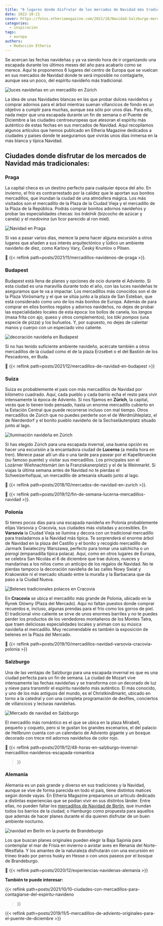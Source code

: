 ```yaml
---
title: "6 lugares donde disfrutar de los mercados de Navidad más tradicionales"
date: 2022-10-21
cover: https://fotos.etheriamagazine.com/2022/10/Navidad-Salzburgo-mercadillo-navidad-catedral.jpg
categories: 
  - inspiración
tags: 
  - europa
authors: 
  - Redacción Etheria
---
```


Se acercan las fechas navideñas y ya va siendo hora de ir organizando una escapada 
durante los últimos meses del año para acabarlo como se merece. Aquí te proponemos 6 
lugares del centro de Europa que se vuelcan en sus mercados de Navidad donde te será 
imposible no contagiarte, aunque sea un poco, del espíritu navideño más tradicional. 

![luces navideñas en un mercadillo en Zúrich](https://fotos.etheriamagazine.com/2022/10/Navidad-Zurich-mercado-Estacion-Central.jpg "Puesto del mercado de Navidad de la Estación Central de Zúrich. © SG")

La idea de unas Navidades blancas en las que probar dulces navideños y comprar adornos 
para el árbol mientras suenan villancicos de fondo es un objetivo a cumplir para muchas, 
aunque sea sólo por unos días. Para ello, nada mejor que una escapada durante un fin de 
semana o el Puente de Diciembre a las ciudades centroeuropeas que atesoran el espíritu 
más auténtico de estas fechas en sus mercados de Navidad. Aquí recopilamos algunos 
artículos que hemos publicado en Etheria Magazine dedicados a ciudades y países donde te 
aseguramos que vivirás unos días inmersa en la más blanca y típica Navidad. 

## Ciudades donde disfrutar de los mercados de Navidad más tradicionales:

### Praga

La capital checa es un destino perfecto para cualquier época del año. En invierno, el 
frío es contrarrestado por la calidez que le aportan sus bonitos mercadillos, que 
inundan la ciudad de una atmósfera mágica. Los más visitados son el mercadillo de la 
Plaza de la Ciudad Vieja y el mercadillo de la Plaza de la República. Podrás comprar 
bonitos adornos navideños y probar las especialidades checas: los _trdelník_ (bizcocho 
de azúcar y canela) y el _medovina_ (un licor parecido al ron miel). 

![Navidad en Praga](https://fotos.etheriamagazine.com/2022/10/Navidad-mercadillos-Praga.jpg "Mercadillo navideño de la Plaza de la Ciudad Vieja, en Praga. © Libor Svácek")

Si vas a pasar varios días, merece la pena hacer alguna excursión a otros lugares que 
añaden a sus interés arquitectónico y lúdico un ambiente navideño de diez, como Karlovy 
Vary, Český Krumlov o Pilsen. 

📌 {{< reflink path=posts/2021/11/mercadillos-navidenos-de-praga >}}. 

### Budapest

Budapest está llena de planes y opciones de ocio durante el Adviento. Si esta ciudad es 
una maravilla durante todo el año, con las luces navideñas te aseguramos que te va a 
impactar. Los mercadillos más conocidos son el de la Plaza Vörösmarty y el que se sitúa 
junto a la plaza de San Esteban, que está considerado como uno de los más bonitos de 
Europa. Además de para comprar en ellos bonitos regalos y adornos navideños, no dejes de 
probar las especialidades locales de esta época: los bollos de canela, los _langos_ 
(masa frita con ajo, queso y otros complementos), los _töki pompos_ (una especie de 
pizza) y los buñuelos. Y, por supuesto, no dejes de calentar manos y cuerpo con un 
especiado vino caliente. 

![decoración navideña en Budapest](https://fotos.etheriamagazine.com/2022/10/Navidad-mercadillo-basilica-san-esteban.jpg "Mercadillo de la Basílica de San Esteban, en Budapest. © Pepa García")

Si no has tenido suficiente ambiente navideño, acércate también a otros mercadillos de 
la ciudad como el de la plaza Erzsébet o el del Bastión de los Pescadores, en Buda. 

📌 {{< reflink path=posts/2021/12/mercadillos-de-navidad-en-budapest >}} 

### Suiza

Suiza es probablemente el país con más mercadillos de Navidad por kilómetro cuadrado. 
Aquí, cada pueblo y cada barrio echa el resto para vivir intensamente la época de 
Adviento. Si nos fijamos en **Zúrich**, la capital, verás que lo tienen todo pensado, 
hasta un enorme mercadillo cubierto en la Estación Central que puede recorrerse incluso 
con mal tiempo. Otros mercadillos de Zúrich que no puedes perderte son el de 
Werdmühleplatz, el de Nierderdorf y el bonito pueblo navideño de la Sechseläutenplatz 
situado junto al lago. 

![Iluminación navideña en Zúrich](https://fotos.etheriamagazine.com/2022/10/Navidad-Zurich-Bahnhofstrasse-navidad.jpg "La Bahnhofstrasse, una de las calles principales de Zúrich, en Navidad. ©Switzerland Tourism/Ivo Scholz")

Si has elegido Zúrich para una escapada invernal, una buena opción es hacer una 
excursión a la encantadora ciudad de **Lucerna** (a media hora en tren). Merece pasar 
allí un día o una tarde para pasear por el Kapellbruecke (su famoso puente) y visitar 
sus mercadillos. Los principales son el Lozärner Wiehnachtsmärt (en la 
Franziskanerplatz) y el de la Weinmarkt. Si viajas la última semana antes de Navidad no 
te pierdas el Schweizerhofquai, un mercadillo de artesanía situado junto al lago. 

📌 {{< reflink path=posts/2018/10/mercados-de-navidad-en-zurich >}}. 

📌 {{< reflink path=posts/2019/12/fin-de-semana-lucerna-mercadillos-navidad >}}. 

### Polonia

Si tienes pocos días para una escapada navideña en Polonia probablemente elijas Varsovia 
y Cracovia, sus ciudades más visitadas y accesibles. En **Varsovia** la Ciudad Vieja se 
ilumina y decora con un tradicional mercadillo para trasladarnos a la Navidad más 
típica. Te sorprenderá el enorme árbol de Navidad en la plaza del Castillo y el bonito y 
recogido mercadillo de Jarmark Swiateczny Warszawa, perfecto para tomar una salchicha o 
un _pierogi_ (empanadilla típica polaca). Aquí, como en otros lugares de Europa, se 
celebra San Nicolás el 6 de diciembre que trae dulces, nueces y mandarinas a los niños 
como un anticipo de los regalos de Navidad. No te pierdas tampoco la decoración navideña 
de las calles Nowy Swiat y Krakowskie ni el mercado situado entre la muralla y la 
Barbacana que da paso a la Ciudad Nueva. 

![Belenes tradicionales polacos en Cracovia](https://fotos.etheriamagazine.com/2022/10/Navidad-belenes-cracovia.jpg "Concurso de belenes de Cracovia. © Manena Munar.")

En **Cracovia** se ubica el mercadillo más grande de Polonia, ubicado en la Rynek Glówny 
(Plaza del Mercado). Aquí no faltan puestos donde comprar recuerdos e, incluso, algunas 
prendas para el frío como los gorros de piel. El tradicional vino caliente se sirve de 
unos enormes barriles y no te puedes perder los productos de los vendedores montañeros 
de los Montes Tatra, que traen deliciosas especialidades locales y animan con su música 
navideña el mercadillo. Muy recomendable es también la exposición de belenes en la Plaza 
del Mercado. 

📌 {{< reflink path=posts/2019/10/mercadillos-navidad-varsovia-cracovia-polonia >}} 

### Salzburgo

Una de las ventajas de Salzburgo para una escapada invernal es que es una ciudad 
perfecta para un fin de semana. La ciudad de Mozart vive intensamente las fechas 
navideñas y se transforma con un decorado de luz y nieve para transmitir el espíritu 
navideño más auténtico. El más conocido, y uno de los más antiguos del mundo, es el 
Christkindlmarkt, ubicado en torno a la catedral y con una completa programación de 
desfiles, conciertos de villancicos y lecturas navideñas. 

![Mercado de navidad en Salzburgo](https://fotos.etheriamagazine.com/2022/10/Navidad-Salzburgo-mercadillo-navidad-catedral.jpg "Mercadillo Christkindlmarkt junto a la catedral. © Österreich Werbung/ Bryan Reinhart")

El mercadillo más romántico es el que se ubica en la plaza Mirabell, pequeño y coqueto, 
pero si te gustan los grandes escenarios, el del palacio de Hellbrunn cuenta con un 
calendario de Adviento gigante y un bosque decorado con trece mil adornos navideños de 
color rojo. 

📌 {{< reflink 
path=posts/2019/12/48-horas-en-salzburgo-invernal-mercadillos-navidenos-escapada-romantica 
>}} 

### Alemania

Alemania es un país grande y diverso en sus tradiciones y la Navidad, aunque se vive de 
forma parecida en todo el país, tiene distintos matices según donde vayas. En Etheria 
Magazine preparamos un artículo dedicado a distintas experiencias que se podían vivir en 
sus distintos länder. Entre ellas, no pueden faltar los [mercadillos de Navidad de 
Berlín](https://www.visitberlin.de/es/mercados-de-navidad-berlin), que inundan todos los 
barrios de la ciudad; o Hamburgo como propuesta para aquellos que además de hacer planes 
durante el día quieren disfrutar de un buen ambiente nocturno. 

![navidad en Berlín en la puerta de Brandeburgo](https://fotos.etheriamagazine.com/2022/10/Navidad-Berlin.jpg "La Puerta de Brandeburgo en Navidad. © GNTB/Getty Images/Golero")

Los que buscan planes originales pueden elegir la Baja Sajonia para contemplar el mar de 
Frisia en invierno o avistar aves en Renania del Norte-Westfalia. Y los amantes de la 
naturaleza disfrutarán con una excursión en trineo tirado por perros husky en Hesse o 
con unos paseos por el bosque de Brandeburgo. 

📌 {{< reflink path=posts/2020/12/experiencias-navidenas-alemania >}} 

**También te puede interesar:** 

{{< reflink 
path=posts/2021/10/10-ciudades-con-mercadillos-para-contagiarse-del-espiritu-navideno 
>}} 

{{< reflink 
path=posts/2019/11/5-mercadillos-de-adviento-originales-para-el-puente-de-diciembre >}}
